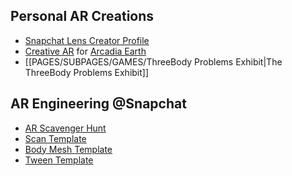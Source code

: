 ## Personal AR Creations 
- [Snapchat Lens Creator Profile](https://lensstudio.snapchat.com/creator/ZUsWoApM5hss6-LoHGrPwg)
- [Creative AR](https://www.youtube.com/watch?v=uThgV_keC7M&ab_channel=AnimatedReality) for [Arcadia Earth](https://www.arcadia-earth.com/)
- [[PAGES/SUBPAGES/GAMES/ThreeBody Problems Exhibit|The ThreeBody Problems Exhibit]]

## AR Engineering @Snapchat
- [AR Scavenger Hunt](https://support.lensstudio.snapchat.com/hc/en-us/articles/360052632811-AR-Scavenger-Hunt)
- [Scan Template](https://docs.snap.com/lens-studio/references/templates/interactive/scan#scan-permission)
- [Body Mesh Template](https://docs.snap.com/lens-studio/references/templates/object/body/body-mesh#scifisuit)
- [Tween Template](https://docs.snap.com/lens-studio/references/templates/world/tween#advanced-tweens)
